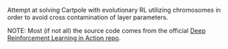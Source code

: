 Attempt at solving Cartpole with evolutionary RL utilizing chromosomes in order to avoid cross contamination of layer parameters.

NOTE: Most (if not all) the source code comes from the official [Deep Reinforcement Learning in Action repo](https://github.com/DeepReinforcementLearning/DeepReinforcementLearningInAction).
